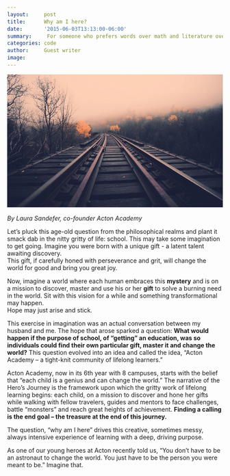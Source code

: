 ```yaml
---
layout:     post
title:      Why am I here?
date:       '2015-06-03T13:13:00-06:00'
summary:     For someone who prefers words over math and literature over physics, the thought of learning to code was utterly scary...
categories: code
author:     Guest writer
image: 
---
```


![journey](/images/journey.png)

*By Laura Sandefer, co-founder Acton Academy* 


Let’s pluck this age-old question from the philosophical realms and plant it 
smack dab in the nitty gritty of life: school. This may take some imagination to get going.
Imagine you were born with a unique gift - a latent talent awaiting discovery.  
This gift, if carefully honed with perseverance and grit, will change the world
for good and bring you great joy.

Now, imagine a world where each human embraces this **mystery** and is on a mission to discover, 
master and use his or her **gift** to solve a burning need in the world.
Sit with this vision for a while and something transformational may happen.  
Hope may just arise and stick. 

This exercise in imagination was an actual conversation between my husband and me. 
The hope that arose sparked a question: **What would happen if the purpose of school, of “getting” an education, was so individuals could find their own particular gift, master it and change the world?** 
This question evolved into an idea and called the idea, “Acton Academy – a tight-knit community 
of lifelong learners.”

Acton Academy, now in its 6th year with 8 campuses, starts with the belief that “each child 
is a genius and can change the world.” 
The narrative of the Hero’s Journey is the framework upon which the gritty work of lifelong learning begins: each child, on a mission to discover and hone her gifts while walking with fellow travelers, guides and mentors to face challenges, battle “monsters” and reach great heights of achievement. **Finding a calling is the end goal – the treasure at the end of this journey.**

The question, “why am I here” drives this creative, sometimes messy, always intensive experience of learning with a deep, driving purpose.

As one of our young heroes at Acton recently told us, “You don’t have to be an astronaut to change the world. You just have to be the person you were meant to be.”  Imagine that.



